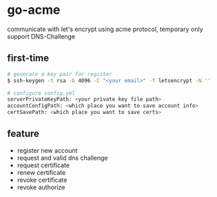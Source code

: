 # go-acme

communicate with let's encrypt using acme protocol, temporary only support DNS-Challenge

## first-time

```bash
# generate a key pair for register
$ ssh-keygen -t rsa -b 4096 -C "<your email>" -f letsencrypt -N ''

# configure config.yml
serverPrivateKeyPath: <your private key file path>
accountConfigPath: <which place you want to save account info>
certSavePath: <which place you want to save certs>
```

## feature
- register new account
- request and valid dns challenge
- request certificate
- renew certificate
- revoke certificate
- revoke authorize
